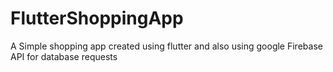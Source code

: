 # FlutterShoppingApp
A Simple shopping app created using flutter and also using google Firebase API for database requests
